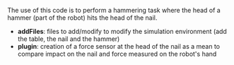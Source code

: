 The use of this code is to perform a hammering task where the head of a hammer (part of the robot) hits the head of the nail. 

- **addFiles**: files to add/modify to modify the simulation environment (add the table, the nail and the hammer)
- **plugin**: creation of a force sensor at the head of the nail as a mean to compare impact on the nail and force measured on the robot's hand  
